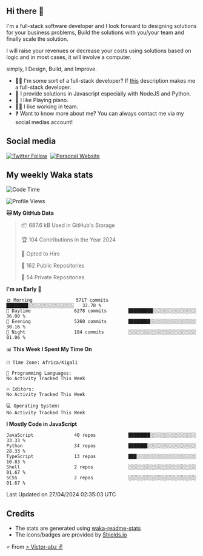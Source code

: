## Hi there 👋
I'm a full-stack software developer and I look forward to designing solutions for your business problems, Build the solutions with you/your team and finally scale the solution.

I will raise your revenues or decrease your costs using solutions based on logic and in most cases, it will involve a computer.

simply, I Design, Build, and Improve.

- 👨‍💻 I'm some sort of a full-stack developer? If [this](https://www.w3schools.com/whatis/whatis_fullstack.asp) description makes me a full-stack developer.
- 🌱 I provide solutions in Javascript especially with NodeJS and Python. 
- 🎹 I like Playing piano.
- 👯‍♀️ I like working in team.
- ❓ Want to know more about me? You can always contact me via my social medias account!

## Social media
[![Twitter Follow](https://img.shields.io/twitter/follow/vicky_abz?color=%231DA1F2&label=Twitter&style=for-the-badge&logo=twitter&logoColor=ffffff)](https://twitter.com/vicky_abz)
‎‎ [![Personal Website](https://img.shields.io/static/v1?label=visit&message=victor-abz.com&color=%235F021F&style=for-the-badge)](https://victor-abz.com/)

## My weekly Waka stats
<!--START_SECTION:waka-->
![Code Time](http://img.shields.io/badge/Code%20Time-819%20hrs%2039%20mins-blue)

![Profile Views](http://img.shields.io/badge/Profile%20Views-0-blue)

**🐱 My GitHub Data** 

> 📦 687.6 kB Used in GitHub's Storage 
 > 
> 🏆 104 Contributions in the Year 2024
 > 
> 💼 Opted to Hire
 > 
> 📜 162 Public Repositories 
 > 
> 🔑 54 Private Repositories 
 > 
**I'm an Early 🐤** 

```text
🌞 Morning                5717 commits        ████████░░░░░░░░░░░░░░░░░   32.78 % 
🌆 Daytime                6278 commits        █████████░░░░░░░░░░░░░░░░   36.00 % 
🌃 Evening                5260 commits        ████████░░░░░░░░░░░░░░░░░   30.16 % 
🌙 Night                  184 commits         ░░░░░░░░░░░░░░░░░░░░░░░░░   01.06 % 
```


📊 **This Week I Spent My Time On** 

```text
🕑︎ Time Zone: Africa/Kigali

💬 Programming Languages: 
No Activity Tracked This Week

🔥 Editors: 
No Activity Tracked This Week

💻 Operating System: 
No Activity Tracked This Week
```

**I Mostly Code in JavaScript** 

```text
JavaScript               40 repos            ████████░░░░░░░░░░░░░░░░░   33.33 % 
Python                   34 repos            ███████░░░░░░░░░░░░░░░░░░   28.33 % 
TypeScript               13 repos            ███░░░░░░░░░░░░░░░░░░░░░░   10.83 % 
Shell                    2 repos             ░░░░░░░░░░░░░░░░░░░░░░░░░   01.67 % 
SCSS                     2 repos             ░░░░░░░░░░░░░░░░░░░░░░░░░   01.67 % 
```




 Last Updated on 27/04/2024 02:35:03 UTC
<!--END_SECTION:waka-->

## Credits
- The stats are generated using [waka-readme-stats](https://github.com/anmol098/waka-readme-stats)
- The icons/badges are provided by [Shields.io](https://shields.io/)

⭐️ From [> Victor-abz ✌](https://victor-abz.com/)
